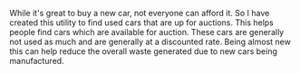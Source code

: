 While it's great to buy a new car, not everyone can afford it. So I have created this utility to find used cars that are up for auctions. This helps people find cars which are available for auction. These cars are generally not used as much and are generally at a discounted rate. Being almost new this can help reduce the overall waste generated due to new cars being manufactured.
